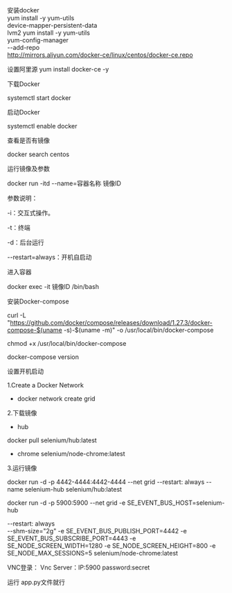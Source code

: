 安装docker    
yum install -y yum-utils \
  device-mapper-persistent-data \
  lvm2
yum install -y yum-utils \
    yum-config-manager \
    --add-repo \
    http://mirrors.aliyun.com/docker-ce/linux/centos/docker-ce.repo
   
设置阿里源
yum install docker-ce -y

下载Docker

systemctl start docker

启动Docker

systemctl enable docker

查看是否有镜像

docker search centos

运行镜像及参数

docker run -itd --name=容器名称 镜像ID 

参数说明：

-i：交互式操作。

-t：终端

-d：后台运行

--restart=always：开机自启动

进入容器

docker exec -it 镜像ID /bin/bash

安装Docker-compose

curl -L "https://github.com/docker/compose/releases/download/1.27.3/docker-compose-$(uname -s)-$(uname -m)" -o /usr/local/bin/docker-compose

chmod +x /usr/local/bin/docker-compose

docker-compose version

设置开机启动

1.Create a Docker Network

- docker network create grid

2.下载镜像

- hub

docker pull selenium/hub:latest

- chrome
selenium/node-chrome:latest

3.运行镜像

docker run -d -p 4442-4444:4442-4444 --net grid --restart: always   --name selenium-hub selenium/hub:latest

docker run -d  -p 5900:5900  --net grid -e SE_EVENT_BUS_HOST=selenium-hub 

--restart: always  
--shm-size="2g" 
-e SE_EVENT_BUS_PUBLISH_PORT=4442 
-e SE_EVENT_BUS_SUBSCRIBE_PORT=4443 
-e SE_NODE_SCREEN_WIDTH=1280 
-e SE_NODE_SCREEN_HEIGHT=800 
-e SE_NODE_MAX_SESSIONS=5
selenium/node-chrome:latest

VNC登录：
Vnc Server：IP:5900
password:secret

运行 app.py文件就行



